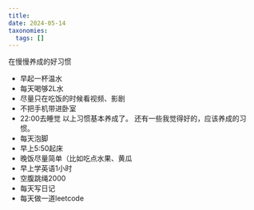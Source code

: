 ```yaml
---
title: 
date: 2024-05-14
taxonomies:
  tags: []
---
```

在慢慢养成的好习惯
- 早起一杯温水
- 每天喝够2L水
- 尽量只在吃饭的时候看视频、影剧
- 不把手机带进卧室
- 22:00去睡觉
以上习惯基本养成了。
还有一些我觉得好的，应该养成的习惯。
 - 每天泡脚
 - 早上5:50起床
 - 晚饭尽量简单（比如吃点水果、黄瓜
 - 早上学英语1小时
 - 空腹跳绳2000
 - 每天写日记
 - 每天做一道leetcode
 